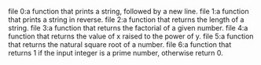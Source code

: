 file 0:a function that prints a string, followed by a new line.
file 1:a function that prints a string in reverse.
file 2:a function that returns the length of a string.
file 3:a function that returns the factorial of a given number.
file 4:a function that returns the value of x raised to the power of y.
file 5:a function that returns the natural square root of a number.
file 6:a function that returns 1 if the input integer is a prime number, otherwise return 0.
